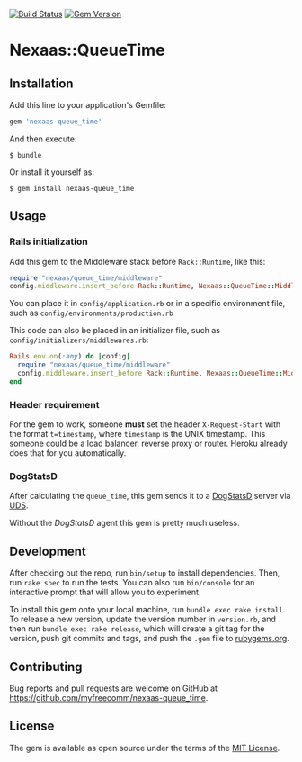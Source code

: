 [![Build Status](https://travis-ci.org/myfreecomm/nexaas-queue_time.svg?branch=master)](https://travis-ci.org/myfreecomm/nexaas-queue_time)
[![Gem Version](https://badge.fury.io/rb/nexaas-queue_time.svg)](https://badge.fury.io/rb/nexaas-queue_time)
# Nexaas::QueueTime


## Installation

Add this line to your application's Gemfile:

```ruby
gem 'nexaas-queue_time'
```

And then execute:

    $ bundle

Or install it yourself as:

    $ gem install nexaas-queue_time

## Usage

### Rails initialization
Add this gem to the Middleware stack before `Rack::Runtime`, like this:

```ruby
require "nexaas/queue_time/middleware"
config.middleware.insert_before Rack::Runtime, Nexaas::QueueTime::Middleware
```
You can place it in `config/application.rb` or in a specific environment file, such as `config/environments/production.rb`

This code can also be placed in an initializer file, such as `config/initializers/middlewares.rb`:
```ruby
Rails.env.on(:any) do |config|
  require "nexaas/queue_time/middleware"
  config.middleware.insert_before Rack::Runtime, Nexaas::QueueTime::Middleware
end
```

### Header requirement
For the gem to work, someone **must** set the header `X-Request-Start` with the format `t=timestamp`, where `timestamp` is the UNIX timestamp.
This someone could be a load balancer, reverse proxy or router. Heroku already does that for you automatically.

### DogStatsD

After calculating the `queue_time`, this gem sends it to a [DogStatsD](https://docs.datadoghq.com/developers/dogstatsd/) server via [UDS](https://en.wikipedia.org/wiki/Unix_domain_socket).

Without the _DogStatsD_ agent this gem is pretty much useless.

## Development

After checking out the repo, run `bin/setup` to install dependencies. Then, run `rake spec` to run the tests. You can also run `bin/console` for an interactive prompt that will allow you to experiment.

To install this gem onto your local machine, run `bundle exec rake install`. To release a new version, update the version number in `version.rb`, and then run `bundle exec rake release`, which will create a git tag for the version, push git commits and tags, and push the `.gem` file to [rubygems.org](https://rubygems.org).

## Contributing

Bug reports and pull requests are welcome on GitHub at https://github.com/myfreecomm/nexaas-queue_time.

## License

The gem is available as open source under the terms of the [MIT License](https://opensource.org/licenses/MIT).
